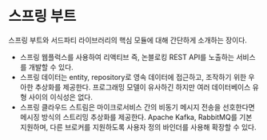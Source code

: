 # 스프링 부트

스프링 부트와 서드파티 라이브러리의 핵심 모듈에 대해 간단하게 소개하는 장이다.

- 스프링 웹플럭스를 사용하여 리액티브 즉, 논블로킹 REST API를 노출하는 서비스를 개발할 수 있다.
- 스프링 데이터는 entity, repository로 영속 데이터에 접근하고, 조작하기 위한 우아한 추상화를 제공한다. 프로그래밍 모델이 유사하긴 하지만 여러 데이터베이스 유형 사이의 이식성은 없다.
- 스프링 클라우드 스트림은 마이크로서비스 간의 비동기 메시지 전송을 선호한다면 메시징 방식의 스트리밍 추상화를 제공한다. Apache Kafka, RabbitMQ를 기본 지원하며, 다른 브로커를 지원하도록 사용자 정의 바인더를 사용해 확장할 수 있다.

